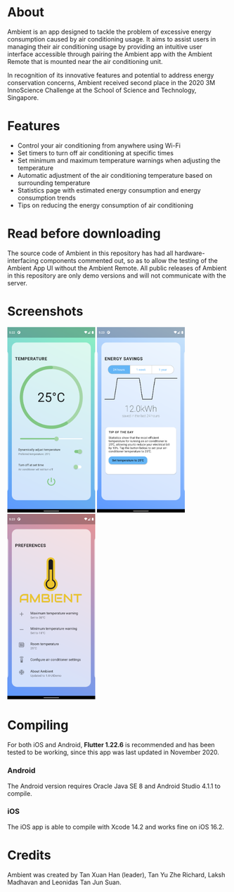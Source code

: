 # About

Ambient is an app designed to tackle the problem of excessive energy consumption caused by air conditioning usage. It aims to assist users in managing their air conditioning usage by providing an intuitive user interface accessible through pairing the Ambient app with the Ambient Remote that is mounted near the air conditioning unit.

In recognition of its innovative features and potential to address energy conservation concerns, Ambient received second place in the 2020 3M InnoScience Challenge at the School of Science and Technology, Singapore.

# Features

- Control your air conditioning from anywhere using Wi-Fi
- Set timers to turn off air conditioning at specific times
- Set minimum and maximum temperature warnings when adjusting the temperature
- Automatic adjustment of the air conditioning temperature based on surrounding temperature
- Statistics page with estimated energy consumption and energy consumption trends
- Tips on reducing the energy consumption of air conditioning

# Read before downloading

The source code of Ambient in this repository has had all hardware-interfacing components commented out, so as to allow the testing of the Ambient App UI without the Ambient Remote. All public releases of Ambient in this repository are only demo versions and will not communicate with the server.

# Screenshots

<p>
    <img src="screenshots/screenshot_1.png" width=200/>
    <img src="screenshots/screenshot_2.png" width=200/>
    <img src="screenshots/screenshot_3.png" width=200/>
</p>

# Compiling

For both iOS and Android, **Flutter 1.22.6** is recommended and has been tested to be working, since this app was last updated in November 2020.

### Android

The Android version requires Oracle Java SE 8 and Android Studio 4.1.1 to compile.

### iOS

The iOS app is able to compile with Xcode 14.2 and works fine on iOS 16.2.

# Credits

Ambient was created by Tan Xuan Han (leader), Tan Yu Zhe Richard, Laksh Madhavan and Leonidas Tan Jun Suan.
